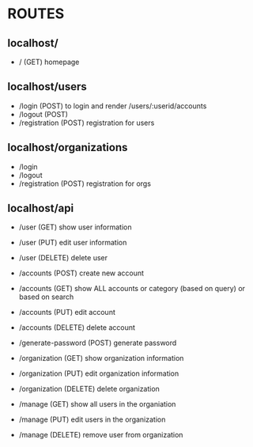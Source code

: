 # ROUTES

## localhost/
- / (GET) homepage

## localhost/users
- /login (POST) to login and render /users/:userid/accounts
- /logout (POST)
- /registration (POST) registration for users

## localhost/organizations
- /login
- /logout
- /registration (POST) registration for orgs

## localhost/api
- /user (GET) show user information
- /user (PUT) edit user information
- /user (DELETE) delete user

- /accounts (POST) create new account
- /accounts (GET) show ALL accounts or category (based on query) or based on search
- /accounts (PUT) edit account
- /accounts (DELETE) delete account

- /generate-password (POST) generate password

- /organization (GET) show organization information
- /organization (PUT) edit organization information
- /organization (DELETE) delete organization

- /manage (GET) show all users in the organiation
- /manage (PUT) edit users in the organization
- /manage (DELETE) remove user from organization
